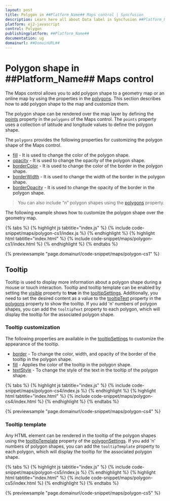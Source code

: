 ```yaml
---
layout: post
title: Polygon in ##Platform_Name## Maps control | Syncfusion
description: Learn here all about Data label in Syncfusion ##Platform_Name## Maps control of Syncfusion Essential JS 2 and more.
platform: ej2-javascript
control: Polygon 
publishingplatform: ##Platform_Name##
documentation: ug
domainurl: ##DomainURL##
---
```


# Polygon shape in ##Platform_Name## Maps control

The Maps control allows you to add polygon shape to a geometry map or an online map by using the properties in the [polygons](../api/maps/polygonSettingsModel/#polygons). This section describes how to add polygon shape to the map and customize them.

The polygon shape can be rendered over the map layer by defining the [points](../api/maps/polygonSettingModel/#points) property in the `polygons` of the Maps control. The `points` property uses a collection of latitude and longitude values to define the polygon shape.

The `polygons` provides the following properties for customizing the polygon shape of the Maps control.

* [fill](../api/maps/polygonSettingModel/#fill) - It is used to change the color of the polygon shape.
* [opacity](../api/maps/polygonSettingModel/#opacity) - It is used to change the opacity of the polygon shape.
* [borderColor](../api/maps/polygonSettingModel/#bordercolor) - It is used to change the color of the border in the polygon shape.
* [borderWidth](../api/maps/polygonSettingModel/#borderwidth) - It is used to change the width of the border in the polygon shape.
* [borderOpacity](../api/maps/polygonSettingModel/#borderopacity) - It is used to change the opacity of the border in the polygon shape.

> You can also include “n” polygon shapes using the [polygons](../api/maps/polygonSettingsModel/#polygons) property.

The following example shows how to customize the polygon shape over the geometry map.

{% tabs %}
{% highlight js tabtitle="index.js" %}
{% include code-snippet/maps/polygon-cs1/index.js %}
{% endhighlight %}
{% highlight html tabtitle="index.html" %}
{% include code-snippet/maps/polygon-cs1/index.html %}
{% endhighlight %}
{% endtabs %}
        
{% previewsample "page.domainurl/code-snippet/maps/polygon-cs1" %}

## Tooltip

Tooltip is used to display more information about a polygon shape during a mouse or touch interaction. Tooltip and tooltip template can be enabled by setting the [visible](../api/maps/polygonTooltipSettingsModel/#visible) property to **true** in the [tooltipSettings](../api/maps/polygonTooltipSettingsModel/). Additionally, you need to set the desired content as a value to the [tooltipText](../api/maps/polygonSettingModel/#tooltiptext) property in the [polygons](../api/maps/polygonSettingModel) property to show the tooltip. If you add 'n' numbers of polygon shapes, you can add the `tooltipText` property to each polygon, which will display the tooltip for the associated polygon shape.

### Tooltip customization

The following properties are available in the [tooltipSettings](../api/maps/polygonTooltipSettingsModel/) to customize the appearance of the tooltip.

* [border](../api/maps/polygonTooltipSettingsModel/#border) - To change the color, width, and opacity of the border of the tooltip in the polygon shape.
* [fill](../api/maps/polygonTooltipSettingsModel/#fill) - Applies the color of the tooltip in the polygon shape.
* [textStyle](../api/maps/polygonTooltipSettingsModel/#textstyle) - To change the style of the text in the tooltip of the polygon shape.

{% tabs %}
{% highlight js tabtitle="index.js" %}
{% include code-snippet/maps/polygon-cs4/index.js %}
{% endhighlight %}
{% highlight html tabtitle="index.html" %}
{% include code-snippet/maps/polygon-cs4/index.html %}
{% endhighlight %}
{% endtabs %}
        
{% previewsample "page.domainurl/code-snippet/maps/polygon-cs4" %}

### Tooltip template

Any HTML element can be rendered in the tooltip of the polygon shapes using the [tooltipTemplate](../api/maps/polygonSettingModel/#tooltiptemplate) property of the [polygonSettings](../api/maps/polygonSettingModel/). If you add 'n' numbers of polygon shapes, you can add the `tooltipTemplate` property to each polygon, which will display the tooltip for the associated polygon shape.

{% tabs %}
{% highlight js tabtitle="index.js" %}
{% include code-snippet/maps/polygon-cs5/index.js %}
{% endhighlight %}
{% highlight html tabtitle="index.html" %}
{% include code-snippet/maps/polygon-cs5/index.html %}
{% endhighlight %}
{% endtabs %}
        
{% previewsample "page.domainurl/code-snippet/maps/polygon-cs5" %}


